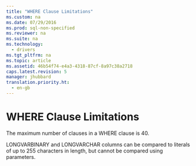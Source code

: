 ```yaml
---
title: "WHERE Clause Limitations"
ms.custom: na
ms.date: 07/29/2016
ms.prod: sql-non-specified
ms.reviewer: na
ms.suite: na
ms.technology: 
  - drivers
ms.tgt_pltfrm: na
ms.topic: article
ms.assetid: 46b54f74-e4a3-4318-87cf-8a97c38a2718
caps.latest.revision: 5
manager: jhubbard
translation.priority.ht: 
  - en-gb
---
```

# WHERE Clause Limitations
The maximum number of clauses in a WHERE clause is 40.  
  
 LONGVARBINARY and LONGVARCHAR columns can be compared to literals of up to 255 characters in length, but cannot be compared using parameters.